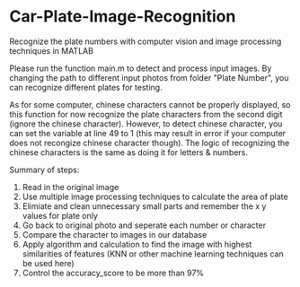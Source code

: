 # Car-Plate-Image-Recognition
Recognize the plate numbers with computer vision and image processing techniques in MATLAB

Please run the function main.m to detect and process input images. By changing the path to different input photos from folder "Plate Number", you can recognize different plates for testing. 

As for some computer, chinese characters cannot be properly displayed, so this function for now recognize the plate characters from the second digit (ignore the chinese character). However, to detect chinese character, you can set the variable at line 49 to 1 (this may result in error if your computer does not recongize chinese character though). The logic of recognizing the chinese characters is the same as doing it for letters & numbers.

Summary of steps:

1. Read in the original image
2. Use multiple image processing techniques to calculate the area of plate
3. Elimiate and clean unnecessary small parts and remember the x y values
    for plate only
4. Go back to original photo and seperate each number or character 
5. Compare the character to images in our database
6. Apply algorithm and calculation to find the image with highest
    similarities of features (KNN or other machine learning techniques can be
    used here)
7. Control the accuracy_score to be more than 97%

